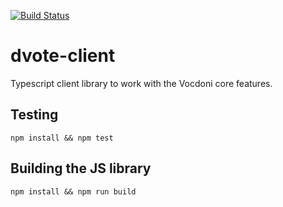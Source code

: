 [![Build Status](https://travis-ci.com/vocdoni/dvote-client.svg?branch=master)](https://travis-ci.com/vocdoni/dvote-client)

# dvote-client
Typescript client library to work with the Vocdoni core features.

## Testing
`npm install && npm test`

## Building the JS library
`npm install && npm run build`